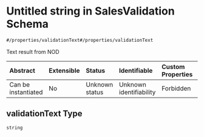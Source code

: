 # Untitled string in SalesValidation Schema

```txt
#/properties/validationText#/properties/validationText
```

Text result from NOD

| Abstract            | Extensible | Status         | Identifiable            | Custom Properties | Additional Properties | Access Restrictions | Defined In                                                                                                 |
| :------------------ | :--------- | :------------- | :---------------------- | :---------------- | :-------------------- | :------------------ | :--------------------------------------------------------------------------------------------------------- |
| Can be instantiated | No         | Unknown status | Unknown identifiability | Forbidden         | Allowed               | none                | [sales-validation.json*](../../schema/proprietary-extensions/sales-validation.json "open original schema") |

## validationText Type

`string`
